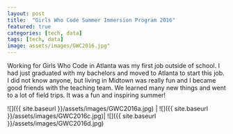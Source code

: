 ```yaml
---
layout: post
title:  "Girls Who Code Summer Immersion Program 2016"
featured: true
categories: [tech, data]
tags: [tech, data]
image: assets/images/GWC2016.jpg"
---
```

Working for Girls Who Code in Atlanta was my first job outside of school. I had just graduated with my bachelors and moved to Atlanta to start this job. I did not know anyone, but living in Midtown was really fun and I became good friends with the teaching team. We learned many new things and went to a lot of field trips. It was a fun and inspiring summer!



![]({{ site.baseurl }}/assets/images/GWC2016a.jpg)  |  ![]({{ site.baseurl }}/assets/images/GWC2016c.jpg)|  ![]({{ site.baseurl }}/assets/images/GWC2016d.jpg)

